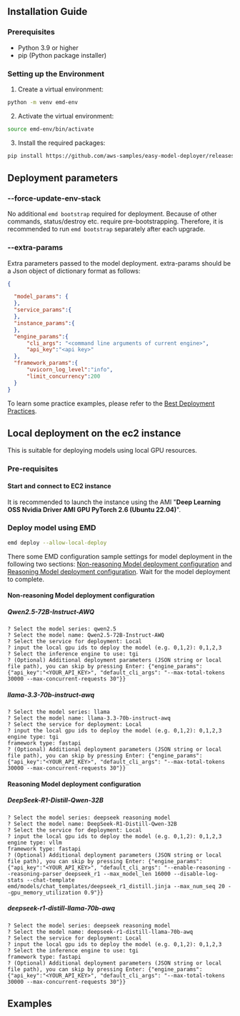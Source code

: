 ## Installation Guide

### Prerequisites
- Python 3.9 or higher
- pip (Python package installer)

### Setting up the Environment

1. Create a virtual environment:
```bash
python -m venv emd-env
```

2. Activate the virtual environment:
```bash
source emd-env/bin/activate
```

3. Install the required packages:
```bash
pip install https://github.com/aws-samples/easy-model-deployer/releases/download/main/emd-0.6.0-py3-none-any.whl
```


## Deployment parameters

### --force-update-env-stack
No additional ```emd bootstrap``` required for deployment. Because of other commands, status/destroy etc. require pre-bootstrapping. Therefore, it is recommended to run ```emd bootstrap``` separately after each upgrade.

### --extra-params
Extra parameters passed to the model deployment. extra-params should be a Json object of dictionary format as follows:

```json
{

  "model_params": {
  },
  "service_params":{
  },
  "instance_params":{
  },
  "engine_params":{
      "cli_args": "<command line arguments of current engine>",
      "api_key":"<api key>"
  },
  "framework_params":{
      "uvicorn_log_level":"info",
      "limit_concurrency":200
  }
}
```
To learn some practice examples, please refer to the [Best Deployment Practices](docs/en/best_deployment_practices.md).



## Local deployment on the ec2 instance

This is suitable for deploying models using local GPU resources.

### Pre-requisites

#### Start and connect to EC2 instance

It is recommended to launch the instance using the AMI "**Deep Learning OSS Nvidia Driver AMI GPU PyTorch 2.6 (Ubuntu 22.04)**".


### Deploy model using EMD

```sh
emd deploy --allow-local-deploy
```

There some EMD configuration sample settings for model deployment in the following two sections: [Non-reasoning Model deployment configuration](#non-reasoning-model-deployment-configuration) and [Reasoning Model deployment configuration](#reasoning-model-deployment-configuration).
Wait for the model deployment to complete.

#### Non-reasoning Model deployment configuration

##### Qwen2.5-72B-Instruct-AWQ

```
? Select the model series: qwen2.5
? Select the model name: Qwen2.5-72B-Instruct-AWQ
? Select the service for deployment: Local
? input the local gpu ids to deploy the model (e.g. 0,1,2): 0,1,2,3
? Select the inference engine to use: tgi
? (Optional) Additional deployment parameters (JSON string or local file path), you can skip by pressing Enter: {"engine_params":{"api_key":"<YOUR_API_KEY>", "default_cli_args": "--max-total-tokens 30000 --max-concurrent-requests 30"}}
```

##### llama-3.3-70b-instruct-awq
```
? Select the model series: llama
? Select the model name: llama-3.3-70b-instruct-awq
? Select the service for deployment: Local
? input the local gpu ids to deploy the model (e.g. 0,1,2): 0,1,2,3
engine type: tgi
framework type: fastapi
? (Optional) Additional deployment parameters (JSON string or local file path), you can skip by pressing Enter: {"engine_params":{"api_key":"<YOUR_API_KEY>", "default_cli_args": "--max-total-tokens 30000 --max-concurrent-requests 30"}}
```

#### Reasoning Model deployment configuration

##### DeepSeek-R1-Distill-Qwen-32B
```
? Select the model series: deepseek reasoning model
? Select the model name: DeepSeek-R1-Distill-Qwen-32B
? Select the service for deployment: Local
? input the local gpu ids to deploy the model (e.g. 0,1,2): 0,1,2,3
engine type: vllm
framework type: fastapi
? (Optional) Additional deployment parameters (JSON string or local file path), you can skip by pressing Enter: {"engine_params":{"api_key":"<YOUR_API_KEY>", "default_cli_args": "--enable-reasoning --reasoning-parser deepseek_r1 --max_model_len 16000 --disable-log-stats --chat-template emd/models/chat_templates/deepseek_r1_distill.jinja --max_num_seq 20 --gpu_memory_utilization 0.9"}}
```

##### deepseek-r1-distill-llama-70b-awq

```
? Select the model series: deepseek reasoning model
? Select the model name: deepseek-r1-distill-llama-70b-awq
? Select the service for deployment: Local
? input the local gpu ids to deploy the model (e.g. 0,1,2): 0,1,2,3
? Select the inference engine to use: tgi
framework type: fastapi
? (Optional) Additional deployment parameters (JSON string or local file path), you can skip by pressing Enter: {"engine_params":{"api_key":"<YOUR_API_KEY>", "default_cli_args": "--max-total-tokens 30000 --max-concurrent-requests 30"}}
```

## Examples
